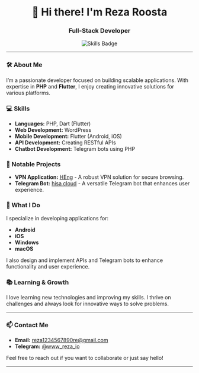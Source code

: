 <h1 align="center">👋 Hi there! I'm Reza Roosta</h1>
<h3 align="center">Full-Stack Developer</h3>

<p align="center">
  <img src="https://img.shields.io/badge/Skills-PHP%20|%20Flutter%20|%20WordPress-blue" alt="Skills Badge"/>
</p>

---

### 🛠️ About Me
I’m a passionate developer focused on building scalable applications. With expertise in **PHP** and **Flutter**, I enjoy creating innovative solutions for various platforms.

### 💻 Skills
- **Languages:** PHP, Dart (Flutter)
- **Web Development:** WordPress
- **Mobile Development:** Flutter (Android, iOS)
- **API Development:** Creating RESTful APIs
- **Chatbot Development:** Telegram bots using PHP

### 🌟 Notable Projects
- **VPN Application:** [HEng](#) - A robust VPN solution for secure browsing.
- **Telegram Bot:** [hisa cloud](#) - A versatile Telegram bot that enhances user experience.

### 📱 What I Do
I specialize in developing applications for:
- **Android**
- **iOS**
- **Windows**
- **macOS**

I also design and implement APIs and Telegram bots to enhance functionality and user experience.

### 📚 Learning & Growth
I love learning new technologies and improving my skills. I thrive on challenges and always look for innovative ways to solve problems.

---

### 📫 Contact Me
- **Email:** [reza1234567890re@gmail.com](mailto:reza1234567890re@gmail.com)
- **Telegram:** [@www_reza_io](https://t.me/www_reza_io)

Feel free to reach out if you want to collaborate or just say hello!

---
